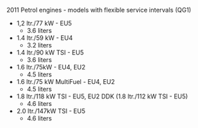 2011
Petrol engines - models with flexible service intervals (QG1)
- 1,2 ltr./77 kW - EU5
    - 3.6 liters
- 1.4 ltr./59 kW - EU4
    - 3.2 liters
- 1.4 ltr./90 kW TSI - EU5
    - 3.6 liters
- 1.6 ltr./75kW - EU4, EU2
    - 4.5 liters
- 1.6 ltr./75 kW MultiFuel - EU4, EU2
    - 4.5 liters
- 1.8 ltr./118 kW TSI - EU5, EU2 DDK (1.8 ltr./112 kW TSI - EU5)
    - 4.6 liters
- 2.0 ltr./147kW TSI - EU5
    - 4.6 liters
